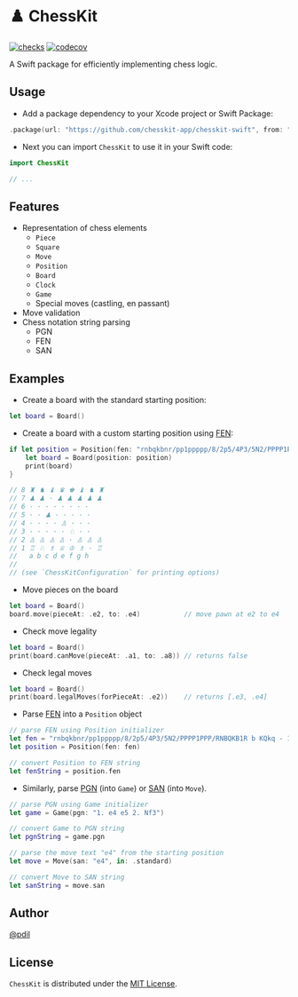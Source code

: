 # ♟️ ChessKit

[![checks](https://github.com/chesskit-app/chesskit-swift/actions/workflows/checks.yaml/badge.svg)](https://github.com/chesskit-app/chesskit-swift/actions/workflows/checks.yaml) [![codecov](https://codecov.io/gh/chesskit-app/chesskit-swift/branch/master/graph/badge.svg?token=676EP0N8XF)](https://codecov.io/gh/chesskit-app/chesskit-swift)

A Swift package for efficiently implementing chess logic.

## Usage

* Add a package dependency to your Xcode project or Swift Package:
``` swift
.package(url: "https://github.com/chesskit-app/chesskit-swift", from: "0.6.0")
```

* Next you can import `ChessKit` to use it in your Swift code:
``` swift
import ChessKit

// ...

```

## Features

* Representation of chess elements
    * `Piece`
    * `Square`
    * `Move`
    * `Position`
    * `Board`
    * `Clock`
    * `Game`
    * Special moves (castling, en passant)
* Move validation
* Chess notation string parsing
    * PGN
    * FEN
    * SAN

## Examples

* Create a board with the standard starting position:
``` swift
let board = Board()
```

* Create a board with a custom starting position using [FEN](https://en.wikipedia.org/wiki/Forsyth–Edwards_Notation):
``` swift
if let position = Position(fen: "rnbqkbnr/pp1ppppp/8/2p5/4P3/5N2/PPPP1PPP/RNBQKB1R b KQkq - 1 2") {
    let board = Board(position: position)
    print(board)
}

// 8 ♜ ♞ ♝ ♛ ♚ ♝ ♞ ♜
// 7 ♟ ♟ · ♟ ♟ ♟ ♟ ♟
// 6 · · · · · · · ·
// 5 · · ♟ · · · · ·
// 4 · · · · ♙ · · ·
// 3 · · · · · ♘ · ·
// 2 ♙ ♙ ♙ ♙ · ♙ ♙ ♙
// 1 ♖ ♘ ♗ ♕ ♔ ♗ · ♖
//   a b c d e f g h
//
// (see `ChessKitConfiguration` for printing options)
```

* Move pieces on the board
``` swift
let board = Board()
board.move(pieceAt: .e2, to: .e4)           // move pawn at e2 to e4
```

* Check move legality
``` swift
let board = Board()
print(board.canMove(pieceAt: .a1, to: .a8)) // returns false
```

* Check legal moves
``` swift
let board = Board()
print(board.legalMoves(forPieceAt: .e2))    // returns [.e3, .e4]
```

* Parse [FEN](https://en.wikipedia.org/wiki/Forsyth–Edwards_Notation) into a `Position` object
``` swift
// parse FEN using Position initializer
let fen = "rnbqkbnr/pp1ppppp/8/2p5/4P3/5N2/PPPP1PPP/RNBQKB1R b KQkq - 1 2"
let position = Position(fen: fen)

// convert Position to FEN string
let fenString = position.fen
```

* Similarly, parse [PGN](https://en.wikipedia.org/wiki/Portable_Game_Notation) (into `Game`) or [SAN](https://en.wikipedia.org/wiki/Algebraic_notation_(chess)) (into `Move`).
``` swift
// parse PGN using Game initializer
let game = Game(pgn: "1. e4 e5 2. Nf3")

// convert Game to PGN string
let pgnString = game.pgn

// parse the move text "e4" from the starting position
let move = Move(san: "e4", in: .standard)

// convert Move to SAN string
let sanString = move.san
```

## Author

[@pdil](https://github.com/pdil)

## License

`ChessKit` is distributed under the [MIT License](https://github.com/chesskit-app/chesskit-swift/blob/master/LICENSE).
